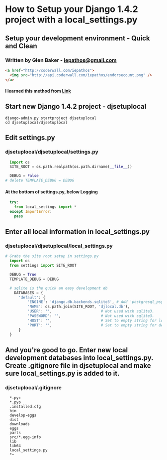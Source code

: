 # How to Setup your Django 1.4.2 project with a local_settings.py
## Setup your development environment - Quick and Clean
### Written by Glen Baker - iepathos@gmail.com
````html
<a href="http://coderwall.com/iepathos">
  <img src="http://api.coderwall.com/iepathos/endorsecount.png" />
</a>
````
#### I learned this method from [Link](http://www.django-workshop.de)

## Start new Django 1.4.2 project - djsetuplocal
````shell
django-admin.py startproject djsetuplocal
cd djsetuplocal/djsetuplocal
````

## Edit settings.py
### djsetuplocal/djsetuplocal/settings.py
````python
  import os
  SITE_ROOT = os.path.realpath(os.path.dirname(__file__))

  DEBUG = False
# delete TEMPLATE_DEBUG = DEBUG
````

#### At the bottom of settings.py, below Logging
````python
  try:
    from local_settings import *
  except ImportError:
    pass
````

## Enter all local information in local_settings.py
### djsetuplocal/djsetuplocal/local_settings.py
````python
# Grabs the site root setup in settings.py
  import os
  from settings import SITE_ROOT

  DEBUG = True
  TEMPLATE_DEBUG = DEBUG

  # sqlite is the quick an easy development db
    DATABASES = {
      'default': {
          'ENGINE': 'django.db.backends.sqlite3', # Add 'postgresql_psycopg2', 'mysql', 'sqlite3' or 'oracle'.
          'NAME': os.path.join(SITE_ROOT, 'djlocal.db'),                      # Or path to database file if using sqlite3.
          'USER': '',                      # Not used with sqlite3.
          'PASSWORD': '',                  # Not used with sqlite3.
          'HOST': '',                      # Set to empty string for localhost. Not used with sqlite3.
          'PORT': '',                      # Set to empty string for default. Not used with sqlite3.
      }
  }
````

## And you're good to go.  Enter new local development databases into local_settings.py.  Create .gitignore file in djsetuplocal and make sure local_settings.py is added to it.
### djsetuplocal/.gitignore
````text
  *.pyc
  *.pyo
  .installed.cfg
  bin
  develop-eggs
  dist
  downloads
  eggs
  parts
  src/*.egg-info
  lib
  lib64
  local_settings.py
  *~
````
